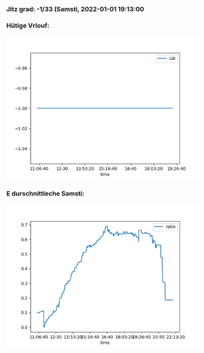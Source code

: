 ### Jitz grad: -1/33 (Samsti, 2022-01-01 19:13:00

### Hütige Vrlouf:
![Graph](Today.png)

### E durschnittleche Samsti:
![Graph](Samsti.png)